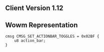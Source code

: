 ## Client Version 1.12

## Wowm Representation
```rust,ignore
cmsg CMSG_SET_ACTIONBAR_TOGGLES = 0x02BF {
    u8 action_bar;    
}

```
